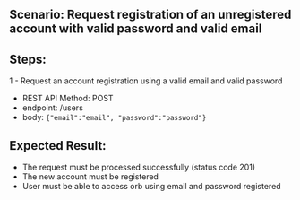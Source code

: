 ## Scenario: Request registration of an unregistered account with valid password and valid email 
## Steps: 

1 - Request an account registration using a valid email and valid password


- REST API Method: POST
- endpoint: /users
- body: `{"email":"email", "password":"password"}`

## Expected Result:

- The request must be processed successfully (status code 201)
- The new account must be registered
- User must be able to access orb using email and password registered